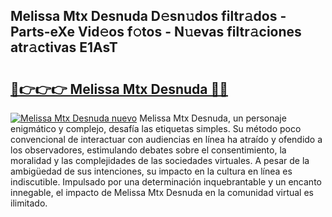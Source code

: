 ## Melissa Mtx Desnuda D𝚎sn𝚞dos filtr𝚊dos - Parts-eXe Vid𝚎os f𝚘tos - N𝚞evas filtr𝚊ciones atr𝚊ctivas E1AsT

# <h2><a href="http://mbe0a05.tromn.icu/?c=Melissa+Mtx+Desnuda">🔗👉👉👉 Melissa Mtx Desnuda 🔗🔗</a></h2>

[![Melissa Mtx Desnuda nuevo](https://i.imgur.com/pEAQMta.gif)](http://mbe0a05.tromn.icu/?c=Melissa+Mtx+Desnuda)
Melissa Mtx Desnuda, un personaje enigmático y complejo, desafía las etiquetas simples. Su método poco convencional de interactuar con audiencias en línea ha atraído y ofendido a los observadores, estimulando debates sobre el consentimiento, la moralidad y las complejidades de las sociedades virtuales. A pesar de la ambigüedad de sus intenciones, su impacto en la cultura en línea es indiscutible. Impulsado por una determinación inquebrantable y un encanto innegable, el impacto de Melissa Mtx Desnuda en la comunidad virtual es ilimitado.
